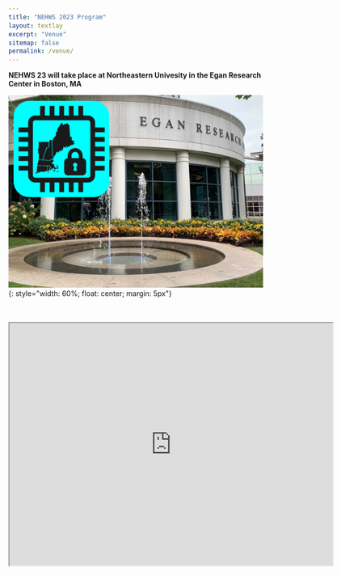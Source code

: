 ```yaml
---
title: "NEHWS 2023 Program"
layout: textlay
excerpt: "Venue"
sitemap: false
permalink: /venue/
---
```


**NEHWS 23 will take place at Northeastern Univesity in the Egan
  Research Center in Boston, MA**

![](../images/venue.png){: style="width: 60%; float: center; margin: 5px"}

<BR>
<BR>

<iframe src="https://www.google.com/maps/d/embed?mid=15_qyaT5Bx0v81iokjvDH65So3fuOCls&ehbc=2E312F" width="640" height="480"></iframe>

